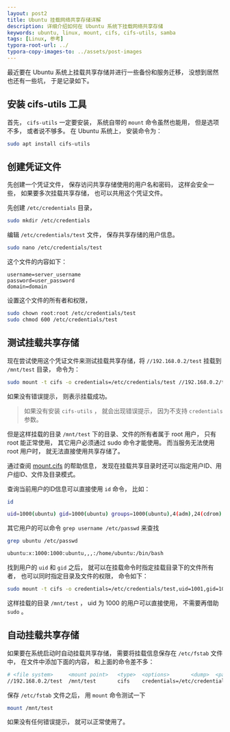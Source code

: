 ```yaml
---
layout: post2
title: Ubuntu 挂载网络共享存储详解
description: 详细介绍如何在 Ubuntu 系统下挂载网络共享存储
keywords: ubuntu, linux, mount, cifs, cifs-utils, samba
tags: [Linux, 参考]
typora-root-url: ../
typora-copy-images-to: ../assets/post-images
---
```


最近要在 Ubuntu 系统上挂载共享存储并进行一些备份和服务迁移， 没想到居然也还有一些坑， 于是记录如下。

## 安装 cifs-utils 工具

首先， `cifs-utils` 一定要安装， 系统自带的 `mount` 命令虽然也能用， 但是选项不多， 或者说不够多。 在 Ubuntu 系统上， 安装命令为：

```sh
sudo apt install cifs-utils
```

## 创建凭证文件

先创建一个凭证文件， 保存访问共享存储使用的用户名和密码， 这样会安全一些， 如果要多次挂载共享存储， 也可以共用这个凭证文件。

先创建 `/etc/credentials` 目录，

```sh
sudo mkdir /etc/credentials
```

编辑 `/etc/credentials/test` 文件， 保存共享存储的用户信息。

```sh
sudo nano /etc/credentials/test
```

这个文件的内容如下：

```
username=server_username
password=user_password
domain=domain
```

设置这个文件的所有者和权限，

```sh
sudo chown root:root /etc/credentials/test
sudo chmod 600 /etc/credentials/test
```

## 测试挂载共享存储

现在尝试使用这个凭证文件来测试挂载共享存储，将 `//192.168.0.2/test` 挂载到 `/mnt/test` 目录， 命令为：

```sh
sudo mount -t cifs -o credentials=/etc/credentials/test //192.168.0.2/test /mnt/test
```

如果没有错误提示， 则表示挂载成功。

> 如果没有安装 `cifs-utils` ， 就会出现错误提示， 因为不支持 `credentials` 参数。

但是这样挂载的目录 `/mnt/test` 下的目录、文件的所有者属于 root 用户， 只有 root 能正常使用， 其它用户必须通过 sudo 命令才能使用。 而当服务无法使用 root 用户时， 就无法直接使用共享存储了。

通过查阅 [mount.cifs](https://linux.die.net/man/8/mount.cifs) 的帮助信息， 发现在挂载共享目录时还可以指定用户ID、用户组ID、文件及目录模式。

查询当前用户的ID信息可以直接使用 `id` 命令， 比如：

```sh
id

uid=1000(ubuntu) gid=1000(ubuntu) groups=1000(ubuntu),4(adm),24(cdrom),27(sudo),30(dip),46(plugdev),120(lpadmin),131(lxd),132(sambashare),998(docker)
```

其它用户的可以命令 `grep username /etc/passwd` 来查找

```sh
grep ubuntu /etc/passwd

ubuntu:x:1000:1000:ubuntu,,,:/home/ubuntu:/bin/bash
```

找到用户的 `uid` 和 `gid` 之后， 就可以在挂载命令时指定挂载目录下的文件所有者， 也可以同时指定目录及文件的权限， 命令如下：

```sh
sudo mount -t cifs -o credentials=/etc/credentials/test,uid=1001,gid=1002,dir_mode=0755,file_mode=0755,iocharset=utf8 //192.168.0.2/test /mnt/test
```

这样挂载的目录 `/mnt/test` ， uid 为 1000 的用户可以直接使用， 不需要再借助 `sudo` 。

## 自动挂载共享存储

如果要在系统启动时自动挂载共享存储， 需要将挂载信息保存在 `/etc/fstab` 文件中， 在文件中添加下面的内容， 和上面的命令差不多：

```sh
# <file system>     <mount point>   <type>  <options>       <dump>  <pass>
//192.168.0.2/test  /mnt/test       cifs    credentials=/etc/credentials/test,uid=1001,gid=1002,dir_mode=0755,file_mode=0755,iocharset=utf8 0 0
```

保存 `/etc/fstab` 文件之后， 用 `mount` 命令测试一下

```sh
mount /mnt/test
```

如果没有任何错误提示， 就可以正常使用了。

